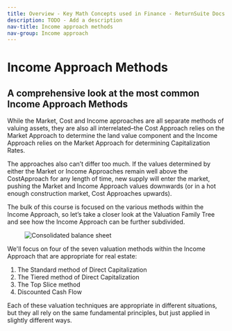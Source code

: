 ```yaml
---
title: Overview - Key Math Concepts used in Finance - ReturnSuite Docs
description: TODO - Add a description
nav-title: Income approach methods
nav-group: Income approach
---
```


# Income Approach Methods

## A comprehensive look at the most common Income Approach Methods

While the Market, Cost and Income approaches are all separate methods of
valuing assets, they are also all interrelated–the Cost Approach relies
on the Market Approach to determine the land value component and the
Income Approach relies on the Market Approach for determining
Capitalization Rates.

The approaches also can’t differ too much. If the values determined by
either the Market or Income Approaches remain well above the CostApproach
for any length of time, new supply will enter the market, pushing the
Market and Income Approach values downwards (or in a hot enough
construction market, Cost Approaches upwards).

The bulk of this course is focused on the various methods within the
Income Approach, so let’s take a closer look at the Valuation Family Tree
and see how the Income Approach can be further subdivided.

<figure>
  <div class="w-3/5 flex flex-col">
    <img src="/img/concepts/3-valuation-approaches/valuation-methods.png" alt="Consolidated balance sheet">
  </div>
</figure>

We'll focus on four of the seven valuation methods within the Income
Approach that are appropriate for real estate:

<ol class="list-decimal pl-8 text-gray-900 text-base pb-2 leading-8">
  <li>The Standard method of Direct Capitalization</li>
  <li>The Tiered method of Direct Capitalization</li>
  <li>The Top Slice method</li>
  <li>Discounted Cash Flow</li>
</ol>

Each of these valuation techniques are appropriate in different
situations, but they all rely on the same fundamental principles, but
just applied in slightly different ways.
